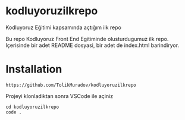 # kodluyoruzilkrepo
Kodluyoruz Eğitimi kapsamında açtığım ilk repo


Bu repo Kodluyoruz Front End Egitiminde olusturdugumuz ilk repo. Içerisinde bir adet
README dosyasi, bir adet de index.html barindiryor.

# Installation
```
https://github.com/TolikMuradov/kodluyoruzilkrepo
```

Projeyi klonladiktan sonra VSCode ile açiniz

```
cd kodluyoruzilkrepo
code .
```
